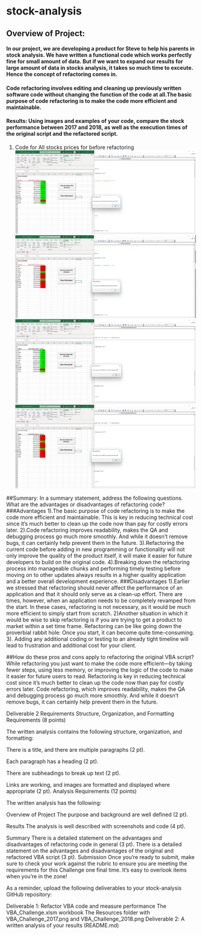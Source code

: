 # stock-analysis

## Overview of Project: 

####  In our project, we are developing a product for Steve to help his parents in stock analysis. We have written a functional code which works perfectly fine for small amount of data. But if we want to expand our results for large amount of data in stocks analysis, it takes so much time to exceute. Hence the concept of refactoring comes in.
####  Code refactoring  involves editing and cleaning up previously written software code without changing the function of the code at all.The basic purpose of code refactoring is to make the code more efficient and maintainable. 

####  Results: Using images and examples of your code, compare the stock performance between 2017 and 2018, as well as the execution times of the original script and the refactored script.
1. Code for All stocks prices for before refactoring
![alt text](https://github.com/RGK73/stock-analysis/blob/main/Resources/All%20Stocks%20Analysis%202017%20before%20refactoring.png)
![alt text](https://github.com/RGK73/stock-analysis/blob/main/Resources/All%20Stocks%20Analysis%202018%20before%20refactoring.png)
![alt text](https://github.com/RGK73/stock-analysis/blob/main/Resources/VBA_Challenge_2017.png)
![alt text](https://github.com/RGK73/stock-analysis/blob/main/Resources/VBA_Challenge_2018.png)

##Summary: In a summary statement, address the following questions.
What are the advantages or disadvantages of refactoring code?
###Advantages
1).The basic purpose of code refactoring is to make the code more efficient and maintainable. This is key in reducing technical cost since it’s much better to clean up the code now than pay for costly errors later. 
2).Code refactoring improves readability, makes the QA and debugging process go much more smoothly. And while it doesn’t remove bugs, it can certainly help prevent them in the future.
3).Refactoring the current code before adding in new programming or functionality will not only improve the quality of the product itself, it will make it easier for future developers to build on the original code.
4).Breaking down the refactoring process into manageable chunks and performing timely testing before moving on to other updates always results in a higher quality application and a better overall development experience.
###Disadvantages
1).Earlier we stressed that refactoring should never affect the performance of an application and that it should only serve as a clean-up effort. There are times, however, when an application needs to be completely revamped from the start. In these cases, refactoring is not necessary, as it would be much more efficient to simply start from scratch.
2)Another situation in which it would be wise to skip refactoring is if you are trying to get a product to market within a set time frame. Refactoring can be like going down the proverbial rabbit hole: Once you start, it can become quite time-consuming.
3). Adding any additional coding or testing to an already tight timeline will lead to frustration and additional cost for your client.

##How do these pros and cons apply to refactoring the original VBA script?
While refactoring you just want to make the code more efficient—by taking fewer steps, using less memory, or improving the logic of the code to make it easier for future users to read.
Refactoring is key in reducing technical cost since it’s much better to clean up the code now than pay for costly errors later. Code refactoring, which improves readability, makes the QA and debugging process go much more smoothly. And while it doesn’t remove bugs, it can certainly help prevent them in the future.

Deliverable 2 Requirements
Structure, Organization, and Formatting Requirements (8 points)

The written analysis contains the following structure, organization, and formatting:

There is a title, and there are multiple paragraphs (2 pt).

Each paragraph has a heading (2 pt).

There are subheadings to break up text (2 pt).

Links are working, and images are formatted and displayed where appropriate (2 pt).
Analysis Requirements (12 points)

The written analysis has the following:

Overview of Project
The purpose and background are well defined (2 pt).

Results
The analysis is well described with screenshots and code (4 pt).

Summary
There is a detailed statement on the advantages and disadvantages of refactoring code in general (3 pt).
There is a detailed statement on the advantages and disadvantages of the original and refactored VBA script (3 pt).
Submission
Once you’re ready to submit, make sure to check your work against the rubric to ensure you are meeting the requirements for this Challenge one final time. It’s easy to overlook items when you’re in the zone!

As a reminder, upload the following deliverables to your stock-analysis GitHub repository:

Deliverable 1: Refactor VBA code and measure performance
The VBA_Challenge.xlsm workbook
The Resources folder with VBA_Challenge_2017.png and VBA_Challenge_2018.png
Deliverable 2: A written analysis of your results (README.md)

